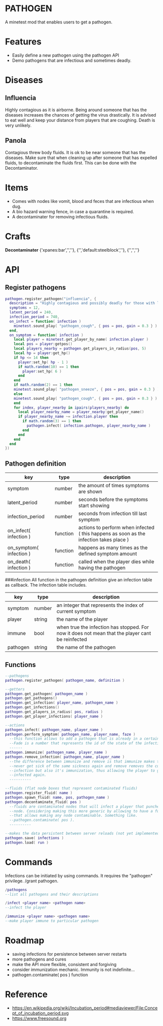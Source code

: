 PATHOGEN
========
A minetest mod that enables users to get a pathogen.

Features
========
- Easily define a new pathogen using the pathogen API
- Demo pathogens that are infectious and sometimes deadly.

Diseases
========

Influencia
----------
Highly contagious as it is airborne. Being around someone that has the diseases
increases the chances of getting the virus drastically. It is advised to eat well
and keep your distance from players that are coughing. Death is very unlikely.

Panola
------
Contagious threw body fluids. It is ok to be near someone that has the diseases.
Make sure that when cleaning up after someone that has expelled fluids, to
decontaminate the fluids first. This can be done with the Decontaminator.

Items
=====
- Comes with nodes like vomit, blood and feces that are infectious when dug.
- A bio hazard warning fence, in case a quarantine is required.
- A decontaminater for removing infectious fluids.

Crafts
======
**Decontaminater**
{'xpanes:bar','',''},
{'','default:steelblock',''},
{'','',''}

API
===

Register pathogens
------------------
```lua
pathogen.register_pathogen("influencia", {
  description = "Highly contagious and possibly deadly for those with low health.",
  symptoms = 12,
  latent_period = 240,
  infection_period = 740,
  on_infect = function( infection )
    minetest.sound_play( "pathogen_cough", { pos = pos, gain = 0.3 } )
  end,
  on_symptom = function( infection )
    local player = minetest.get_player_by_name( infection.player )
    local pos = player:getpos()
    local players_nearby = pathogen.get_players_in_radius(pos, 5)
    local hp = player:get_hp()
    if hp <= 14 then
      player:set_hp( hp - 1 ) 
      if math.random(10) == 1 then
        player:set_hp( 6 ) 
      end
    end
    if math.random(2) == 1 then
    minetest.sound_play( "pathogen_sneeze", { pos = pos, gain = 0.3 } )
    else
    minetest.sound_play( "pathogen_cough", { pos = pos, gain = 0.3 } )
    end
    for index, player_nearby in ipairs(players_nearby) do
      local player_nearby_name = player_nearby:get_player_name()
      if player_nearby_name ~= infection.player then
        if math.random(3) == 1 then
          pathogen.infect( infection.pathogen, player_nearby_name )
        end
      end
    end
  end
})
```

Pathogen definition
-------------------
|key|type|description|
|---|----|-----------|
|symptom|number|the amount of times symptoms are shown|
|latent_period|number|seconds before the symptoms start showing|
|infection_period|number|seconds from infection till last symptom|
|on_infect( infection )|function|actions to perform when infected ( this happens as soon as the infection takes place )|
|on_symptom( infection )|function|happens as many times as the defined symptom amount|
|on_death( infection )|function|called when the player dies while having the pathogen|

###infection
All function in the pathogen definition give an infection table as callback.
The infection table includes.

|key|type|description|
|---|----|-----------|
|symptom|number|an integer that represents the index of current symptom|
|player|string|the name of the player|
|immune|bool|when true the infection has stopped. For now it does not mean that the player cant be reinfected|
|pathogen|string|the name of the pathogen|

Functions
---------
```lua
--pathogens
pathogen.register_pathogen( pathogen_name, definition )

--getters
pathogen.get_pathogen( pathogen_name )
pathogen.get_pathogens()
pathogen.get_infection( player_name, pathogen_name )
pathogen.get_infections()
pathogen.get_players_in_radius( pos, radius )
pathogen.get_player_infections( player_name )

--actions
pathogen.infect( pathogen_name, player_name )
pathogen.perform_symptom( pathogen_name, player_name, faze )
  --this function allows to add a pathogen that is already in a certain face.
  --Fade is a number that represents the id of the state of the infection
  ------
pathogen.immunize( pathogen_name, player_name )
pathogen.remove_infection( pathogen_name, player_name )
  --the difference between immunize and remove is that immunize makes the player
  --never get sick of the same sickness again and remove removes the current
  --infection but also it's immunization, thus allowing the player to get
  --infected again.
  ----------

--fluids (flat node boxes that represent contaminated fluids)
pathogen.register_fluid( name )
pathogen.spawn_fluid( name, pos, pathogen_name )
pathogen.decontaminate_fluid( pos )
  --fluids are contaminated nodes that will infect a player that punches that
  --node. Considering making this more generic by allowing to have a function
  --that allows making any node contaminable. Something like.
  --pathogen.contaminate( pos ).
  ----------

--makes the data persistent between server reloads (not yet implemented)
pathogen.save( infections )
pathogen.load( run )
```
Commands
========
Infections can be initiated by using commands. It requires the "pathogen"
privilege. /grant <playername> pathogen.

```lua
/pathogens
--list all pathogens and their descriptions

/infect <player name> <pathogen name>
--infect the player

/immunize <player name> <pathogen name>
--make player immune to particular pathogen
```

Roadmap
=======
- saving infections for persistence between server restarts
- more pathogens and cures
- make the API more flexible, consistent and forgiving
- consider immunization mechanic. Immunity is not indefinite...
- pathogen.contaminate( pos ) function

Reference
=========
- https://en.wikipedia.org/wiki/Incubation_period#mediaviewer/File:Concept_of_incubation_period.svg
- https://www.freesound.org
